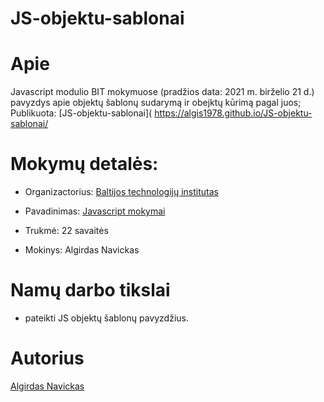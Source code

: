 # JS-objektu-sablonai

# Apie

Javascript modulio BIT mokymuose (pradžios data: 2021 m. birželio 21 d.) pavyzdys apie objektų šablonų sudarymą ir obejktų kūrimą pagal juos;<br>
Publikuota: [JS-objektu-sablonai]( https://algis1978.github.io/JS-objektu-sablonai/

# Mokymų detalės:

- Organizactorius:
  [Baltijos technologijų institutas](https://bit.lt/)

- Pavadinimas:
  [Javascript mokymai](https://bit.lt/studijos/javascript-studijos/)

- Trukmė:
  22 savaitės

- Mokinys:
  Algirdas Navickas

# Namų darbo tikslai

- pateikti JS objektų šablonų pavyzdžius.

# Autorius

[Algirdas Navickas](https://github.com/algis1978)
